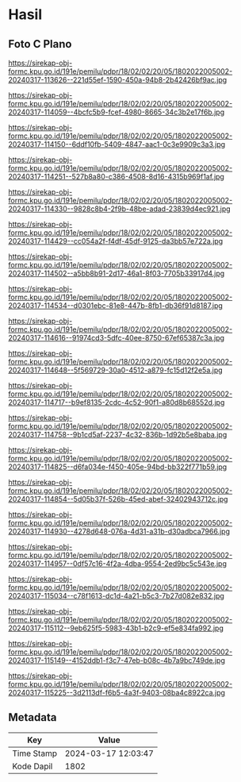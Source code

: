 # Hasil

## Foto C Plano

https://sirekap-obj-formc.kpu.go.id/191e/pemilu/pdpr/18/02/02/20/05/1802022005002-20240317-113626--221d55ef-1590-450a-94b8-2b42426bf9ac.jpg

https://sirekap-obj-formc.kpu.go.id/191e/pemilu/pdpr/18/02/02/20/05/1802022005002-20240317-114059--4bcfc5b9-fcef-4980-8665-34c3b2e17f6b.jpg

https://sirekap-obj-formc.kpu.go.id/191e/pemilu/pdpr/18/02/02/20/05/1802022005002-20240317-114150--6ddf10fb-5409-4847-aac1-0c3e9909c3a3.jpg

https://sirekap-obj-formc.kpu.go.id/191e/pemilu/pdpr/18/02/02/20/05/1802022005002-20240317-114251--527b8a80-c386-4508-8d16-4315b969f1af.jpg

https://sirekap-obj-formc.kpu.go.id/191e/pemilu/pdpr/18/02/02/20/05/1802022005002-20240317-114330--9828c8b4-2f9b-48be-adad-23839d4ec921.jpg

https://sirekap-obj-formc.kpu.go.id/191e/pemilu/pdpr/18/02/02/20/05/1802022005002-20240317-114429--cc054a2f-f4df-45df-9125-da3bb57e722a.jpg

https://sirekap-obj-formc.kpu.go.id/191e/pemilu/pdpr/18/02/02/20/05/1802022005002-20240317-114502--a5bb8b91-2d17-46a1-8f03-7705b33917d4.jpg

https://sirekap-obj-formc.kpu.go.id/191e/pemilu/pdpr/18/02/02/20/05/1802022005002-20240317-114534--d0301ebc-81e8-447b-8fb1-db36f91d8187.jpg

https://sirekap-obj-formc.kpu.go.id/191e/pemilu/pdpr/18/02/02/20/05/1802022005002-20240317-114616--91974cd3-5dfc-40ee-8750-67ef65387c3a.jpg

https://sirekap-obj-formc.kpu.go.id/191e/pemilu/pdpr/18/02/02/20/05/1802022005002-20240317-114648--5f569729-30a0-4512-a879-fc15d12f2e5a.jpg

https://sirekap-obj-formc.kpu.go.id/191e/pemilu/pdpr/18/02/02/20/05/1802022005002-20240317-114717--b9ef8135-2cdc-4c52-90f1-a80d8b68552d.jpg

https://sirekap-obj-formc.kpu.go.id/191e/pemilu/pdpr/18/02/02/20/05/1802022005002-20240317-114758--9b1cd5af-2237-4c32-836b-1d92b5e8baba.jpg

https://sirekap-obj-formc.kpu.go.id/191e/pemilu/pdpr/18/02/02/20/05/1802022005002-20240317-114825--d6fa034e-f450-405e-94bd-bb322f771b59.jpg

https://sirekap-obj-formc.kpu.go.id/191e/pemilu/pdpr/18/02/02/20/05/1802022005002-20240317-114854--5d05b37f-526b-45ed-abef-32402943712c.jpg

https://sirekap-obj-formc.kpu.go.id/191e/pemilu/pdpr/18/02/02/20/05/1802022005002-20240317-114930--4278d648-076a-4d31-a31b-d30adbca7966.jpg

https://sirekap-obj-formc.kpu.go.id/191e/pemilu/pdpr/18/02/02/20/05/1802022005002-20240317-114957--0df57c16-4f2a-4dba-9554-2ed9bc5c543e.jpg

https://sirekap-obj-formc.kpu.go.id/191e/pemilu/pdpr/18/02/02/20/05/1802022005002-20240317-115034--c78f1613-dc1d-4a21-b5c3-7b27d082e832.jpg

https://sirekap-obj-formc.kpu.go.id/191e/pemilu/pdpr/18/02/02/20/05/1802022005002-20240317-115112--9eb625f5-5983-43b1-b2c9-ef5e834fa992.jpg

https://sirekap-obj-formc.kpu.go.id/191e/pemilu/pdpr/18/02/02/20/05/1802022005002-20240317-115149--4152ddb1-f3c7-47eb-b08c-4b7a9bc749de.jpg

https://sirekap-obj-formc.kpu.go.id/191e/pemilu/pdpr/18/02/02/20/05/1802022005002-20240317-115225--3d2113df-f6b5-4a3f-9403-08ba4c8922ca.jpg


## Metadata

| Key        | Value               |
| ---------- | ------------------- |
| Time Stamp | 2024-03-17 12:03:47 |
| Kode Dapil | 1802                |



